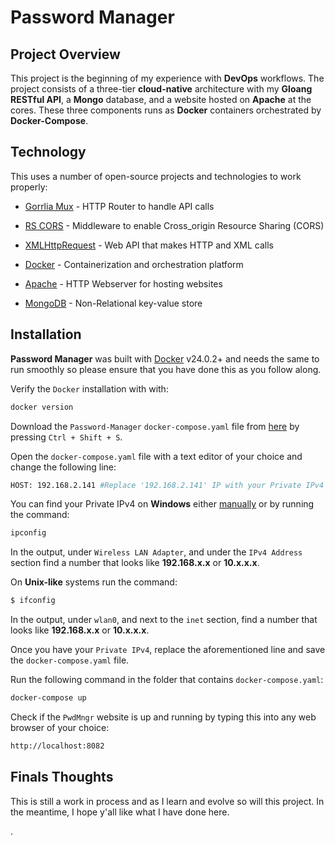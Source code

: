 # Password Manager

## Project Overview

This project is the beginning of my experience with **DevOps** workflows. The project consists of a three-tier **cloud-native** architecture with my **Gloang RESTful API**, a **Mongo** database, and a website hosted on **Apache** at the cores. These three components runs as **Docker** containers orchestrated by **Docker-Compose**. 

## Technology

This uses a number of open-source projects and technologies to work properly:

- [Gorrlia Mux] - HTTP Router to handle API calls
- [RS CORS] - Middleware to enable Cross_origin Resource Sharing (CORS)
- [XMLHttpRequest] - Web API that makes HTTP and XML calls

- [Docker] - Containerization and orchestration platform
- [Apache] - HTTP Webserver for hosting websites
- [MongoDB] - Non-Relational key-value store  
   
## Installation

**Password Manager** was built with [Docker](https://www.docker.com/) v24.0.2+ and needs the same to run smoothly so please ensure that you have done this as you follow along.

Verify the `Docker` installation with  with:

```sh
docker version
```

Download the `Password-Manager` `docker-compose.yaml` file from [here](https://github.com/anirudh-devanand/Password-Manager/blob/main/docker-compose.yaml) by pressing `Ctrl + Shift + S`.

Open the `docker-compose.yaml`  file with a text editor of your choice and change the following line:
```sh
HOST: 192.168.2.141 #Replace '192.168.2.141' IP with your Private IPv4 Address
```
You can find your Private IPv4 on **Windows** either [manually](https://support.microsoft.com/en-us/windows/find-your-ip-address-in-windows-f21a9bbc-c582-55cd-35e0-73431160a1b9) or by running the command:
```sh
ipconfig
```
In the output, under `Wireless LAN Adapter`, and under the `IPv4 Address` section find a number that looks like **192.168.x.x** or **10.x.x.x**. 

On **Unix-like** systems run the command:    
 ```sh
$ ifconfig
 ```
 In the output, under `wlan0`, and next to the `inet` section, find a number that looks like **192.168.x.x** or **10.x.x.x**. 
 
 Once you have your `Private IPv4`, replace the aforementioned line and save the `docker-compose.yaml` file.
 
 Run the following command in the folder that contains `docker-compose.yaml`:
  ```sh
  docker-compose up
  ```
Check if the `PwdMngr` website is up and running by typing this into any web browser of your choice:
```sh
http://localhost:8082
```

## Finals Thoughts

This is still a work in process and as I learn and evolve so will this project.
In the meantime, I hope y'all like what I have done here.


.




[Gorrlia Mux]:https://github.com/gorilla/mux
[RS CORS]:https://github.com/rs/cors
[XMLHttpRequest]: https://developer.mozilla.org/en-US/docs/Web/API/XMLHttpRequest
[Docker]: https://www.docker.com/
[Apache]: https://httpd.apache.org/
[MongoDB]: https://www.mongodb.com/
